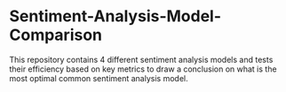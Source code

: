 # Sentiment-Analysis-Model-Comparison
This repository contains 4 different sentiment analysis models and tests their efficiency based on key metrics to draw a conclusion on what is the most optimal common sentiment  analysis model.
